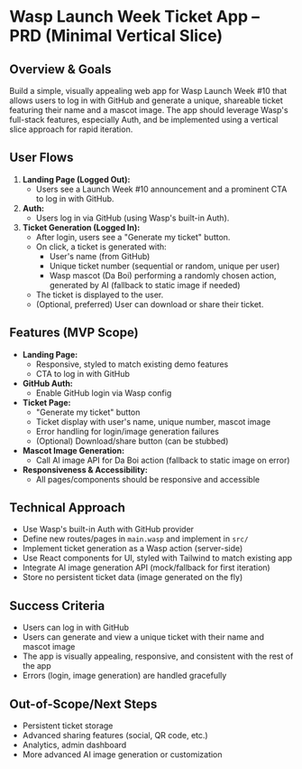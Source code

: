 # Wasp Launch Week Ticket App – PRD (Minimal Vertical Slice)

## Overview & Goals
Build a simple, visually appealing web app for Wasp Launch Week #10 that allows users to log in with GitHub and generate a unique, shareable ticket featuring their name and a mascot image. The app should leverage Wasp's full-stack features, especially Auth, and be implemented using a vertical slice approach for rapid iteration.

## User Flows
1. **Landing Page (Logged Out):**
   - Users see a Launch Week #10 announcement and a prominent CTA to log in with GitHub.
2. **Auth:**
   - Users log in via GitHub (using Wasp's built-in Auth).
3. **Ticket Generation (Logged In):**
   - After login, users see a "Generate my ticket" button.
   - On click, a ticket is generated with:
     - User's name (from GitHub)
     - Unique ticket number (sequential or random, unique per user)
     - Wasp mascot (Da Boi) performing a randomly chosen action, generated by AI (fallback to static image if needed)
   - The ticket is displayed to the user.
   - (Optional, preferred) User can download or share their ticket.

## Features (MVP Scope)
- **Landing Page:**
  - Responsive, styled to match existing demo features
  - CTA to log in with GitHub
- **GitHub Auth:**
  - Enable GitHub login via Wasp config
- **Ticket Page:**
  - "Generate my ticket" button
  - Ticket display with user's name, unique number, mascot image
  - Error handling for login/image generation failures
  - (Optional) Download/share button (can be stubbed)
- **Mascot Image Generation:**
  - Call AI image API for Da Boi action (fallback to static image on error)
- **Responsiveness & Accessibility:**
  - All pages/components should be responsive and accessible

## Technical Approach
- Use Wasp's built-in Auth with GitHub provider
- Define new routes/pages in `main.wasp` and implement in `src/`
- Implement ticket generation as a Wasp action (server-side)
- Use React components for UI, styled with Tailwind to match existing app
- Integrate AI image generation API (mock/fallback for first iteration)
- Store no persistent ticket data (image generated on the fly)

## Success Criteria
- Users can log in with GitHub
- Users can generate and view a unique ticket with their name and mascot image
- The app is visually appealing, responsive, and consistent with the rest of the app
- Errors (login, image generation) are handled gracefully

## Out-of-Scope/Next Steps
- Persistent ticket storage
- Advanced sharing features (social, QR code, etc.)
- Analytics, admin dashboard
- More advanced AI image generation or customization
